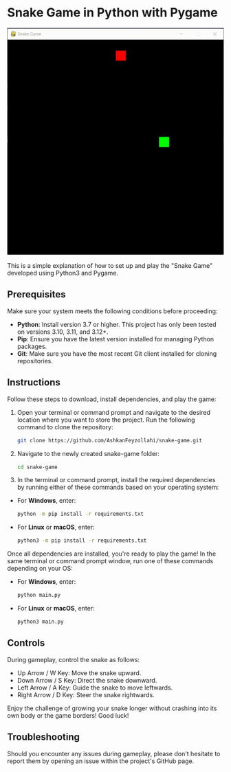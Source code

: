 # Snake Game in Python with Pygame

![Gameplay Showcase](./assets/showcase.gif)

This is a simple explanation of how to set up and play the "Snake Game" developed using Python3 and Pygame.

## Prerequisites

Make sure your system meets the following conditions before proceeding:

- **Python**: Install version 3.7 or higher. This project has only been tested on versions 3.10, 3.11, and 3.12+.
- **Pip**: Ensure you have the latest version installed for managing Python packages.
- **Git**: Make sure you have the most recent Git client installed for cloning repositories.

## Instructions

Follow these steps to download, install dependencies, and play the game:

1. Open your terminal or command prompt and navigate to the desired location where you want to store the project. Run the following command to clone the repository:

    ```bash
    git clone https://github.com/AshkanFeyzollahi/snake-game.git
    ```

2. Navigate to the newly created snake-game folder:

    ```bash
    cd snake-game
    ```

3. In the terminal or command prompt, install the required dependencies by running either of these commands based on your operating system:

- For **Windows**, enter:

    ```bash
    python -m pip install -r requirements.txt
    ```

- For **Linux** or **macOS**, enter:

    ```bash
    python3 -m pip install -r requirements.txt
    ```

Once all dependencies are installed, you're ready to play the game! In the same terminal or command prompt window, run one of these commands depending on your OS:

- For **Windows**, enter:

    ```bash
    python main.py
    ```

- For **Linux** or **macOS**, enter:

    ```bash
    python3 main.py
    ```

## Controls

During gameplay, control the snake as follows:

- Up Arrow / W Key: Move the snake upward.
- Down Arrow / S Key: Direct the snake downward.
- Left Arrow / A Key: Guide the snake to move leftwards.
- Right Arrow / D Key: Steer the snake rightwards.

Enjoy the challenge of growing your snake longer without crashing into its own body or the game borders! Good luck!

## Troubleshooting

Should you encounter any issues during gameplay, please don't hesitate to report them by opening an issue within the project's GitHub page.
